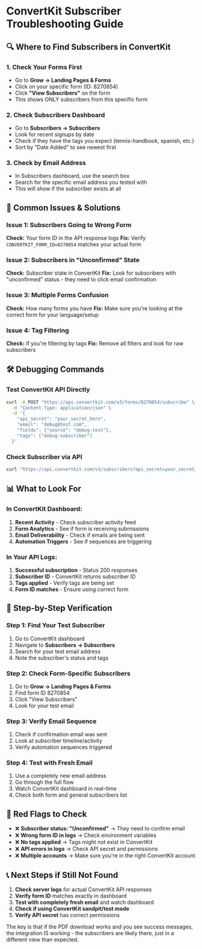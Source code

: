 # ConvertKit Subscriber Troubleshooting Guide

## 🔍 Where to Find Subscribers in ConvertKit

### 1. Check Your Forms First
- Go to **Grow → Landing Pages & Forms**
- Click on your specific form (ID: 8270854)
- Click **"View Subscribers"** on the form
- This shows ONLY subscribers from this specific form

### 2. Check Subscribers Dashboard
- Go to **Subscribers → Subscribers**
- Look for recent signups by date
- Check if they have the tags you expect (tennis-handbook, spanish, etc.)
- Sort by "Date Added" to see newest first

### 3. Check by Email Address
- In Subscribers dashboard, use the search box
- Search for the specific email address you tested with
- This will show if the subscriber exists at all

## 🧐 Common Issues & Solutions

### Issue 1: Subscribers Going to Wrong Form
**Check:** Your form ID in the API response logs
**Fix:** Verify `CONVERTKIT_FORM_ID=8270854` matches your actual form

### Issue 2: Subscribers in "Unconfirmed" State
**Check:** Subscriber state in ConvertKit
**Fix:** Look for subscribers with "unconfirmed" status - they need to click email confirmation

### Issue 3: Multiple Forms Confusion
**Check:** How many forms you have
**Fix:** Make sure you're looking at the correct form for your language/setup

### Issue 4: Tag Filtering
**Check:** If you're filtering by tags
**Fix:** Remove all filters and look for raw subscribers

## 🛠️ Debugging Commands

### Test ConvertKit API Directly
```bash
curl -X POST "https://api.convertkit.com/v3/forms/8270854/subscribe" \
  -H "Content-Type: application/json" \
  -d '{
    "api_secret": "your_secret_here",
    "email": "debug@test.com",
    "fields": {"source": "debug-test"},
    "tags": ["debug-subscriber"]
  }'
```

### Check Subscriber via API
```bash
curl "https://api.convertkit.com/v3/subscribers?api_secret=your_secret_here&email_address=debug@test.com"
```

## 📊 What to Look For

### In ConvertKit Dashboard:
1. **Recent Activity** - Check subscriber activity feed
2. **Form Analytics** - See if form is receiving submissions
3. **Email Deliverability** - Check if emails are being sent
4. **Automation Triggers** - See if sequences are triggering

### In Your API Logs:
1. **Successful subscription** - Status 200 responses
2. **Subscriber ID** - ConvertKit returns subscriber ID
3. **Tags applied** - Verify tags are being set
4. **Form ID matches** - Ensure using correct form

## 🎯 Step-by-Step Verification

### Step 1: Find Your Test Subscriber
1. Go to ConvertKit dashboard
2. Navigate to **Subscribers → Subscribers**
3. Search for your test email address
4. Note the subscriber's status and tags

### Step 2: Check Form-Specific Subscribers
1. Go to **Grow → Landing Pages & Forms**
2. Find form ID 8270854
3. Click "View Subscribers"
4. Look for your test email

### Step 3: Verify Email Sequence
1. Check if confirmation email was sent
2. Look at subscriber timeline/activity
3. Verify automation sequences triggered

### Step 4: Test with Fresh Email
1. Use a completely new email address
2. Go through the full flow
3. Watch ConvertKit dashboard in real-time
4. Check both form and general subscribers list

## 🚨 Red Flags to Check

- ❌ **Subscriber status: "Unconfirmed"** → They need to confirm email
- ❌ **Wrong form ID in logs** → Check environment variables
- ❌ **No tags applied** → Tags might not exist in ConvertKit
- ❌ **API errors in logs** → Check API secret and permissions
- ❌ **Multiple accounts** → Make sure you're in the right ConvertKit account

## 📞 Next Steps if Still Not Found

1. **Check server logs** for actual ConvertKit API responses
2. **Verify form ID** matches exactly in dashboard
3. **Test with completely fresh email** and watch dashboard
4. **Check if using ConvertKit sandpit/test mode**
5. **Verify API secret** has correct permissions

The key is that if the PDF download works and you see success messages, the integration IS working - the subscribers are likely there, just in a different view than expected.